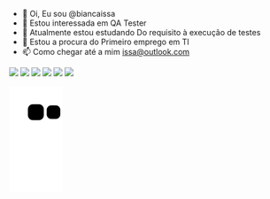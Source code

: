 - 👋 Oi, Eu sou @biancaissa
- 👀 Estou interessada em QA Tester 
- 🌱 Atualmente estou estudando Do requisito à execução de testes
- 💞️ Estou a procura do Primeiro emprego em TI 
- 📫 Como chegar até a mim issa@outlook.com

<div> 
    <a href="[https://www.linkedin.com/in/rafaella-ballerini-45875016a](https://www.linkedin.com/in/bianca-issa-678290128/)" target="_blank"><img src="https://img.shields.io/badge/-LinkedIn-%230077B5?style=for-the-badge&logo=linkedin&logoColor=white" target="_blank"></a> 
  <a href="https://www.youtube.com/channel/UC_-uuuZbY0AAt9CViNzvc-Q" target="_blank"><img src="https://img.shields.io/badge/YouTube-FF0000?style=for-the-badge&logo=youtube&logoColor=white" target="_blank"></a>
  <a href="https://instagram.com/rafaballerini" target="_blank"><img src="https://img.shields.io/badge/-Instagram-%23E4405F?style=for-the-badge&logo=instagram&logoColor=white" target="_blank"></a>
 	<a href="https://www.twitch.tv/rafaballerinii" target="_blank"><img src="https://img.shields.io/badge/Twitch-9146FF?style=for-the-badge&logo=twitch&logoColor=white" target="_blank"></a>
 <a href="https://discord.gg/wagxzStdcR" target="_blank"><img src="https://img.shields.io/badge/Discord-7289DA?style=for-the-badge&logo=discord&logoColor=white" target="_blank"></a> 
  <a href = "mailto:contatorafaballerini@gmail.com"><img src="https://img.shields.io/badge/-Gmail-%23333?style=for-the-badge&logo=gmail&logoColor=white" target="_blank"></a>
 
  ![Snake animation](https://github.com/rafaballerini/rafaballerini/blob/output/github-contribution-grid-snake.svg)
 
</div>


<!---
biancaissa/biancaissa is a ✨ special ✨ repository because its `README.md` (this file) appears on your GitHub profile.
You can click the Preview link to take a look at your changes.
--->
